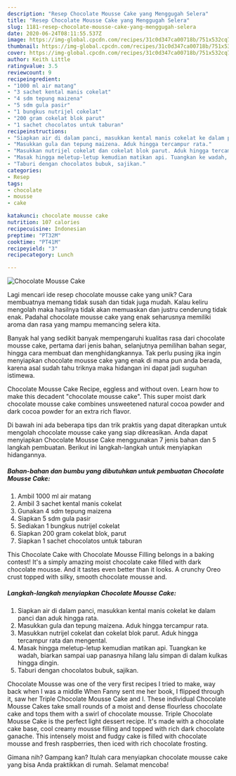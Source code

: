 ```yaml
---
description: "Resep Chocolate Mousse Cake yang Menggugah Selera"
title: "Resep Chocolate Mousse Cake yang Menggugah Selera"
slug: 1181-resep-chocolate-mousse-cake-yang-menggugah-selera
date: 2020-06-24T08:11:55.537Z
image: https://img-global.cpcdn.com/recipes/31c0d347ca00718b/751x532cq70/chocolate-mousse-cake-foto-resep-utama.jpg
thumbnail: https://img-global.cpcdn.com/recipes/31c0d347ca00718b/751x532cq70/chocolate-mousse-cake-foto-resep-utama.jpg
cover: https://img-global.cpcdn.com/recipes/31c0d347ca00718b/751x532cq70/chocolate-mousse-cake-foto-resep-utama.jpg
author: Keith Little
ratingvalue: 3.5
reviewcount: 9
recipeingredient:
- "1000 ml air matang"
- "3 sachet kental manis cokelat"
- "4 sdm tepung maizena"
- "5 sdm gula pasir"
- "1 bungkus nutrijel cokelat"
- "200 gram cokelat blok parut"
- "1 sachet chocolatos untuk taburan"
recipeinstructions:
- "Siapkan air di dalam panci, masukkan kental manis cokelat ke dalam panci dan aduk hingga rata."
- "Masukkan gula dan tepung maizena. Aduk hingga tercampur rata."
- "Masukkan nutrijel cokelat dan cokelat blok parut. Aduk hingga tercampur rata dan mengental."
- "Masak hingga meletup-letup kemudian matikan api. Tuangkan ke wadah, biarkan sampai uap panasnya hilang lalu simpan di dalam kulkas hingga dingin."
- "Taburi dengan chocolatos bubuk, sajikan."
categories:
- Resep
tags:
- chocolate
- mousse
- cake

katakunci: chocolate mousse cake 
nutrition: 107 calories
recipecuisine: Indonesian
preptime: "PT32M"
cooktime: "PT41M"
recipeyield: "3"
recipecategory: Lunch

---
```



![Chocolate Mousse Cake](https://img-global.cpcdn.com/recipes/31c0d347ca00718b/751x532cq70/chocolate-mousse-cake-foto-resep-utama.jpg)

Lagi mencari ide resep chocolate mousse cake yang unik? Cara membuatnya memang tidak susah dan tidak juga mudah. Kalau keliru mengolah maka hasilnya tidak akan memuaskan dan justru cenderung tidak enak. Padahal chocolate mousse cake yang enak seharusnya memiliki aroma dan rasa yang mampu memancing selera kita.

Banyak hal yang sedikit banyak mempengaruhi kualitas rasa dari chocolate mousse cake, pertama dari jenis bahan, selanjutnya pemilihan bahan segar, hingga cara membuat dan menghidangkannya. Tak perlu pusing jika ingin menyiapkan chocolate mousse cake yang enak di mana pun anda berada, karena asal sudah tahu triknya maka hidangan ini dapat jadi suguhan istimewa.

Chocolate Mousse Cake Recipe, eggless and without oven. Learn how to make this decadent &#34;chocolate mousse cake&#34;. This super moist dark chocolate mousse cake combines unsweetened natural cocoa powder and dark cocoa powder for an extra rich flavor.


Di bawah ini ada beberapa tips dan trik praktis yang dapat diterapkan untuk mengolah chocolate mousse cake yang siap dikreasikan. Anda dapat menyiapkan Chocolate Mousse Cake menggunakan 7 jenis bahan dan 5 langkah pembuatan. Berikut ini langkah-langkah untuk menyiapkan hidangannya.

<!--inarticleads1-->

##### Bahan-bahan dan bumbu yang dibutuhkan untuk pembuatan Chocolate Mousse Cake:

1. Ambil 1000 ml air matang
1. Ambil 3 sachet kental manis cokelat
1. Gunakan 4 sdm tepung maizena
1. Siapkan 5 sdm gula pasir
1. Sediakan 1 bungkus nutrijel cokelat
1. Siapkan 200 gram cokelat blok, parut
1. Siapkan 1 sachet chocolatos untuk taburan


This Chocolate Cake with Chocolate Mousse Filling belongs in a baking contest! It&#39;s a simply amazing moist chocolate cake filled with dark chocolate mousse. And it tastes even better than it looks. A crunchy Oreo crust topped with silky, smooth chocolate mousse and. 

<!--inarticleads2-->

##### Langkah-langkah menyiapkan Chocolate Mousse Cake:

1. Siapkan air di dalam panci, masukkan kental manis cokelat ke dalam panci dan aduk hingga rata.
1. Masukkan gula dan tepung maizena. Aduk hingga tercampur rata.
1. Masukkan nutrijel cokelat dan cokelat blok parut. Aduk hingga tercampur rata dan mengental.
1. Masak hingga meletup-letup kemudian matikan api. Tuangkan ke wadah, biarkan sampai uap panasnya hilang lalu simpan di dalam kulkas hingga dingin.
1. Taburi dengan chocolatos bubuk, sajikan.


Chocolate Mousse was one of the very first recipes I tried to make, way back when I was a middle When Fanny sent me her book, I flipped through it, saw her Triple Chocolate Mousse Cake and I. These individual Chocolate Mousse Cakes take small rounds of a moist and dense flourless chocolate cake and tops them with a swirl of chocolate mousse. Triple Chocolate Mousse Cake is the perfect light dessert recipe. It&#39;s made with a chocolate cake base, cool creamy mousse filling and topped with rich dark chocolate ganache. This intensely moist and fudgy cake is filled with chocolate mousse and fresh raspberries, then iced with rich chocolate frosting. 

Gimana nih? Gampang kan? Itulah cara menyiapkan chocolate mousse cake yang bisa Anda praktikkan di rumah. Selamat mencoba!
